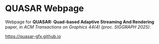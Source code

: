 # QUASAR Webpage

Webpage for __QUASAR: Quad-based Adaptive Streaming And Rendering__ paper, in *ACM Transactions on Graphics 44(4) (proc. SIGGRAPH 2025)*.

https://quasar-gfx.github.io

